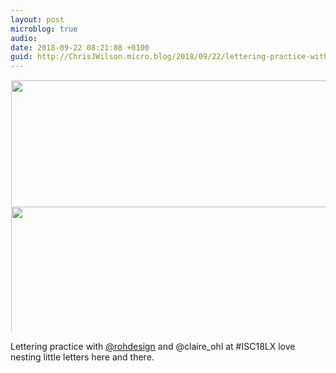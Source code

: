 ```yaml
---
layout: post
microblog: true
audio: 
date: 2018-09-22 08:21:08 +0100
guid: http://ChrisJWilson.micro.blog/2018/09/22/lettering-practice-with.html
---
```



<a href="http://chrisjwilson.me/uploads/2018/8028093ca3.jpg"><img src="http://chrisjwilson.me/uploads/2018/8028093ca3.jpg" width="449" height="600" style="display: inline-block; max-height: 200px; width: auto; padding: 1px;" class="sunlit_image" /></a><a href="http://chrisjwilson.me/uploads/2018/0d26b07658.jpg"><img src="http://chrisjwilson.me/uploads/2018/0d26b07658.jpg" width="449" height="600" style="display: inline-block; max-height: 200px; width: auto; padding: 1px;" class="sunlit_image" /></a>

Lettering practice with [@rohdesign](https://micro.blog/rohdesign) and @claire_ohl at #ISC18LX love nesting little letters here and there.  

